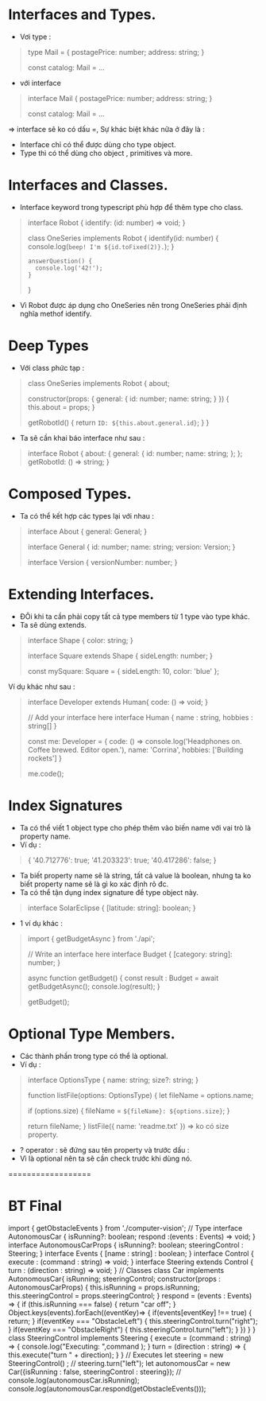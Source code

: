 # Interfaces and Types.
- Vơi type :

>   type Mail = {
>     postagePrice: number;
>     address: string;
>   }
>    
>   const catalog: Mail = ...

- với interface

>   interface Mail {
>     postagePrice: number;
>     address: string;
>   }
>    
>   const catalog: Mail = ...

=> interface sẽ ko có dấu =, Sự khác biệt khác nữa ở đây là :
+ Interface chỉ có thể được dùng cho type object.
+ Type thì có thể dùng cho object , primitives và more.


# Interfaces and Classes.
- Interface keyword trong typescript phù hợp để thêm type cho class.

>   interface Robot {
>     identify: (id: number) => void;
>   }
>    
>   class OneSeries implements Robot {
>     identify(id: number) {
>       console.log(`beep! I'm ${id.toFixed(2)}.`);
>     }
>    
>     answerQuestion() {
>       console.log('42!');
>     }
>   }

- Vì Robot được áp dụng cho OneSeries nên trong OneSeries phải định nghĩa methof identify.

# Deep Types
- Với class phức tạp :

>  class OneSeries implements Robot {
>    about;
>   
>    constructor(props: { general: { id: number; name: string; } }) {
>      this.about = props;
>    }
>   
>    getRobotId() {
>      return `ID: ${this.about.general.id}`;
>    }
>  }

- Ta sẽ cần khai báo interface như sau :

>    interface Robot {
>      about: {
>        general: {
>          id: number;
>          name: string;
>        };
>      };
>      getRobotId: () => string;
>    }

# Composed Types.

- Ta có thể kết hợp các types lại với nhau :


>    interface About {
>      general: General;
>    }
>     
>    interface General {
>      id: number;
>      name: string;
>      version: Version;
>    }
>     
>    interface Version {
>      versionNumber: number;
>    }

# Extending Interfaces.
- ĐÔi khi ta cần phải copy tất cả type members từ 1 type vào type khác. 
- Ta sẽ dùng extends.


>   interface Shape {
>     color: string;
>   }
>    
>   interface Square extends Shape {
>     sideLength: number;
>   }
>    
>   const mySquare: Square = { sideLength: 10, color: 'blue' };

Ví dụ khác như sau :

>   interface Developer extends Human{
>     code: () => void;
>   }
>   
>   // Add your interface here
>   interface Human  {
>     name : string,
>     hobbies : string[]
>   }
>   
>   const me: Developer = { 
>     code: () => console.log('Headphones on. Coffee brewed. Editor open.'),
>     name: 'Corrina', 
>     hobbies: ['Building rockets']
>   }
>   
>   me.code();

# Index Signatures
- Ta có thể viết 1 object type cho phép thêm vào biến name với vai trò là property name.
- Ví dụ :

>   {
>     '40.712776': true;
>     '41.203323': true;
>     '40.417286': false;
>   }

- Ta biết property name sẽ là string, tất cả value là boolean, nhưng ta ko biết property name sẽ là gì ko xác định rõ đc.
- Ta có thể tận dụng index signature để type object này.

>   interface SolarEclipse {
>     [latitude: string]: boolean;
>   } 

- 1 ví dụ khác :

>   import { getBudgetAsync } from './api';
>   
>   // Write an interface here
>   interface Budget {
>     [category: string]: number;
>   }
>   
>   async function getBudget() {
>     const result : Budget = await getBudgetAsync();
>     console.log(result);
>   }
>   
>   getBudget();


# Optional Type Members.
- Các thành phần trong type có thể là optional.
- Ví dụ :


>  interface OptionsType {
>    name: string;
>    size?: string;
>  }
>   
>  function listFile(options: OptionsType) {
>    let fileName = options.name;
>   
>    if (options.size) {
>      fileName = `${fileName}: ${options.size}`;
>    }
>   
>    return fileName;
>  }
>  listFile({ name: 'readme.txt' }) => ko có size property.

- ? operator : sẽ đứng sau tên property và trước dấu :
- Vì là optional nên ta sẽ cần check trước khi dùng nó.

==================
# BT Final

import { getObstacleEvents } from './computer-vision';
// Type
interface AutonomousCar {
  isRunning?: boolean;
  respond :(events : Events) => void;
}
interface AutonomousCarProps {
  isRunning?: boolean;
  steeringControl : Steering;
}
interface Events {
  [name : string] : boolean;
}
interface Control {
  execute : (command : string) => void; 
}
interface Steering extends Control {
    turn : (direction : string) => void;
}
// Classes
class Car implements AutonomousCar{
  isRunning;
  steeringControl;
  constructor(props : AutonomousCarProps) {
    this.isRunning = props.isRunning;
    this.steeringControl = props.steeringControl;
  }
  respond = (events : Events) => {
    if (this.isRunning === false) {
      return "car off";
    }
    Object.keys(events).forEach((eventKey)=> {
      if(events[eventKey] !== true) {
        return;
      }
      if(eventKey === "ObstacleLeft") {
        this.steeringControl.turn("right");
      }
      if(eventKey === "ObstacleRight") {
        this.steeringControl.turn("left");
      }
    })
  }
}
class SteeringControl  implements Steering {
  execute = (command : string) => {
      console.log("Executing: ",command );
  }
  turn = (direction : string) => {
    this.execute("turn " + direction);
  }
}
// Executes
let steering = new SteeringControl() ;
// steering.turn("left");
let autonomousCar = new Car({isRunning : false, steeringControl : steering});
// console.log(autonomousCar.isRunning);
console.log(autonomousCar.respond(getObstacleEvents()));

